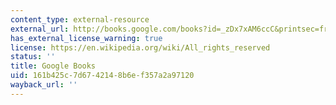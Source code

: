 ```yaml
---
content_type: external-resource
external_url: http://books.google.com/books?id=_zDx7xAM6ccC&printsec=frontcover
has_external_license_warning: true
license: https://en.wikipedia.org/wiki/All_rights_reserved
status: ''
title: Google Books
uid: 161b425c-7d67-4214-8b6e-f357a2a97120
wayback_url: ''
---
```

